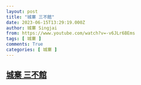 ```yaml
---
layout: post
title: "城寨 三不館"
date: 2023-06-15T13:29:19.000Z
author: 城寨 Singjai
from: https://www.youtube.com/watch?v=-v6JLr6BEms
tags: [ 城寨 ]
comments: True
categories: [ 城寨 ]
---
```

<!--1686835759000-->
[城寨 三不館](https://www.youtube.com/watch?v=-v6JLr6BEms)
------

<div>

</div>

